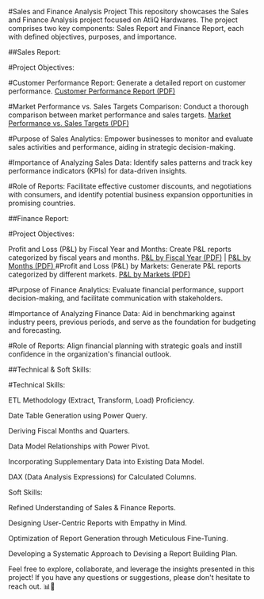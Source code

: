 #Sales and Finance Analysis Project
This repository showcases the Sales and Finance Analysis project focused on AtliQ Hardwares. The project comprises two key components: Sales Report and Finance Report, each with defined objectives, purposes, and importance.

##Sales Report:

#Project Objectives:

#Customer Performance Report:
Generate a detailed report on customer performance. [Customer Performance Report (PDF)](https://github.com/shivgithub1860/Excel--Sales-Analytics/blob/main/Customer%20Performance%20Report.pdf)

#Market Performance vs. Sales Targets Comparison:
Conduct a thorough comparison between market performance and sales targets. [Market Performance vs. Sales Targets (PDF)](https://github.com/shivgithub1860/Excel--Sales-Analytics/blob/main/Customer%20Performance%20Report.pdf)

#Purpose of Sales Analytics:
Empower businesses to monitor and evaluate sales activities and performance, aiding in strategic decision-making.

#Importance of Analyzing Sales Data:
Identify sales patterns and track key performance indicators (KPIs) for data-driven insights.

#Role of Reports:
Facilitate effective customer discounts, and negotiations with consumers, and identify potential business expansion opportunities in promising countries.

##Finance Report:

#Project Objectives:

Profit and Loss (P&L) by Fiscal Year and Months:
Create P&L reports categorized by fiscal years and months. [P&L by Fiscal Year (PDF)](https://github.com/shivgithub1860/Excel--Sales-Analytics/blob/main/P%26L%20Statement%20by%20Fiscal%20Year.pdf) | [P&L by Months (PDF)
](https://github.com/shivgithub1860/Excel--Sales-Analytics/blob/main/P%26L%20Statement%20by%20Months.pdf)
#Profit and Loss (P&L) by Markets:
Generate P&L reports categorized by different markets. [P&L by Markets (PDF)](https://github.com/shivgithub1860/Excel--Sales-Analytics/blob/main/P%26L%20Statement%20by%20Markets.pdf)

#Purpose of Finance Analytics:
Evaluate financial performance, support decision-making, and facilitate communication with stakeholders.

#Importance of Analyzing Finance Data:
Aid in benchmarking against industry peers, previous periods, and serve as the foundation for budgeting and forecasting.

#Role of Reports:
Align financial planning with strategic goals and instill confidence in the organization's financial outlook.

##Technical & Soft Skills:

#Technical Skills:

ETL Methodology (Extract, Transform, Load) Proficiency.

Date Table Generation using Power Query.

Deriving Fiscal Months and Quarters.

Data Model Relationships with Power Pivot.

Incorporating Supplementary Data into Existing Data Model.

DAX (Data Analysis Expressions) for Calculated Columns.

Soft Skills:

Refined Understanding of Sales & Finance Reports.

Designing User-Centric Reports with Empathy in Mind.

Optimization of Report Generation through Meticulous Fine-Tuning.

Developing a Systematic Approach to Devising a Report Building Plan.

Feel free to explore, collaborate, and leverage the insights presented in this project! If you have any questions or suggestions, please don't hesitate to reach out. 📊🚀
